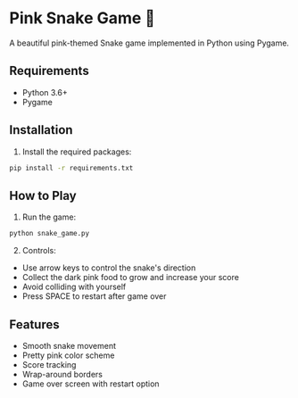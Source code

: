 # Pink Snake Game 🐍

A beautiful pink-themed Snake game implemented in Python using Pygame.

## Requirements
- Python 3.6+
- Pygame

## Installation
1. Install the required packages:
```bash
pip install -r requirements.txt
```

## How to Play
1. Run the game:
```bash
python snake_game.py
```

2. Controls:
- Use arrow keys to control the snake's direction
- Collect the dark pink food to grow and increase your score
- Avoid colliding with yourself
- Press SPACE to restart after game over

## Features
- Smooth snake movement
- Pretty pink color scheme
- Score tracking
- Wrap-around borders
- Game over screen with restart option

